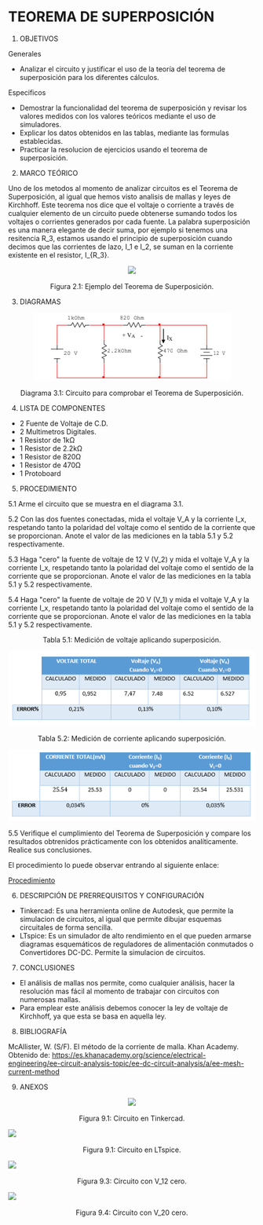 # TEOREMA DE SUPERPOSICIÓN

1. OBJETIVOS

Generales

* Analizar el circuito  y justificar el uso de la teoría del teorema de superposición para los diferentes cálculos. 

Especificos

* Demostrar la funcionalidad del teorema de superposición y revisar los valores medidos con los valores teóricos mediante el uso de simuladores. 
* Explicar los datos obtenidos en las tablas, mediante las formulas establecidas.
* Practicar la resolucion de ejercicios usando el teorema de superposición.

2. MARCO TEÓRICO 

Uno de los metodos al momento de analizar circuitos es el Teorema de Superposición, al igual que hemos visto analisis de mallas y leyes de Kirchhoff. Este teorema nos dice que el voltaje o corriente a través de cualquier elemento de un circuito puede obtenerse sumando todos los voltajes o corrientes generados por cada fuente. La palabra superposición es una manera elegante de decir suma, por ejemplo si tenemos una resitencia R_3, estamos usando el principio de superposición cuando decimos que las corrientes de lazo, I_1 e I_2, se suman en la corriente existente en el resistor, I_{R_3}.

<p align="center">
  <img src="https://github.com/Dillanj2/Informe3/blob/main/Im%C3%A1genes/Ejemplo%20Teoria..png">
</p>
<p align="center">
  Figura 2.1: Ejemplo del Teorema de Superposición.
</p>

3. DIAGRAMAS

<p align="center">
  <img src="https://github.com/Dillanj2/Informe3/blob/main/Im%C3%A1genes/Circuito%20para%20comprobar%20el%20Teorema%20de%20Superposici%C3%B3n.png">
</p>
<p align="center">
  Diagrama 3.1: Circuito para comprobar el Teorema de Superposición.
</p>

4. LISTA DE COMPONENTES

* 2 Fuente de Voltaje de C.D.
* 2 Multimetros Digitales.
* 1 Resistor de 1kΩ
* 1 Resistor de 2.2kΩ
* 1 Resistor de 820Ω
* 1 Resistor de 470Ω
* 1 Protoboard

5. PROCEDIMIENTO

5.1 Arme el circuito que se muestra en el diagrama 3.1.

5.2 Con las dos fuentes conectadas, mida el voltaje V_A y la corriente I_x, respetando tanto la polaridad del voltaje como el sentido de la corriente que se proporcionan. Anote el valor de las mediciones en la tabla 5.1 y 5.2 respectivamente.

5.3 Haga "cero" la fuente de voltaje de 12 V (V_2) y mida el voltaje V_A y la corriente I_x, respetando tanto la polaridad del voltaje como el sentido de la corriente que se proporcionan. Anote el valor de las mediciones en la tabla 5.1 y 5.2 respectivamente.

5.4 Haga "cero" la fuente de voltaje de 20 V (V_1) y mida el voltaje V_A y la corriente I_x, respetando tanto la polaridad del voltaje como el sentido de la corriente que se proporcionan. Anote el valor de las mediciones en la tabla 5.1 y 5.2 respectivamente.

<p align="center">
  Tabla 5.1: Medición de voltaje aplicando superposición.
</p>
<p align="center">
  <img src="https://github.com/Dillanj2/Informe3/blob/main/Im%C3%A1genes/Medici%C3%B3n%20de%20voltaje%20aplicando%20superposici%C3%B3n.png">
</p>

<p align="center">
  Tabla 5.2: Medición de corriente aplicando superposición.
</p>
<p align="center">
  <img src="https://github.com/Dillanj2/Informe3/blob/main/Im%C3%A1genes/Medici%C3%B3n%20de%20corriente%20aplicando%20superposici%C3%B3n.png">
</p>

5.5 Verifique el cumplimiento del Teorema de Superposición y compare los resultados obtrenidos prácticamente con los obtenidos analíticamente. Realice sus conclusiones.

El procedimiento lo puede observar entrando al siguiente enlace:

<p><a href="https://github.com/Dillanj2/Informe3/blob/main/C%C3%B3digo%20fuente/Procedimiento_de_Laboratorio_3.pdf">Procedimiento</a>

6. DESCRIPCIÓN DE PRERREQUISITOS Y CONFIGURACIÓN

* Tinkercad: Es una herramienta online de Autodesk, que permite la simulacion de circuitos, al igual que permite dibujar esquemas circuitales de forma sencilla.
* LTspice: Es un simulador de alto rendimiento en el que pueden armarse diagramas esquemáticos de reguladores de alimentación conmutados o Convertidores DC-DC. Permite la simulacion de circuitos.

7. CONCLUSIONES

* El análisis de mallas nos permite, como cualquier análisis, hacer la resolución mas fácil al momento de trabajar con circuitos con numerosas mallas.
* Para emplear este análisis debemos conocer la ley de voltaje de Kirchhoff, ya que esta se basa en aquella ley. 

8. BIBLIOGRAFÍA

McAllister, W. (S/F). El método de la corriente de malla. Khan Academy. Obtenido de: https://es.khanacademy.org/science/electrical-engineering/ee-circuit-analysis-topic/ee-dc-circuit-analysis/a/ee-mesh-current-method

9. ANEXOS

<p align="center">
  <img src="https://github.com/Dillanj2/Informe3/blob/main/Im%C3%A1genes/Circuito%20en%20Tinkercad.jpeg">
</p>
<p align="center">
  Figura 9.1: Circuito en Tinkercad.
</p

<p align="center">
  <img src="https://github.com/Dillanj2/Informe3/blob/main/Im%C3%A1genes/Circuito%20en%20LTspice.jpeg">
</p>
<p align="center">
  Figura 9.1: Circuito en LTspice.
</p

<p align="center">
  <img src="https://github.com/Dillanj2/Informe3/blob/main/Im%C3%A1genes/Circuito%20con%20V_1%20cero.jpeg">
</p>
<p align="center">
  Figura 9.3: Circuito con V_12 cero.
</p
  
<p align="center">
  <img src="https://github.com/Dillanj2/Informe3/blob/main/Im%C3%A1genes/Circuito%20con%20V_2%20cero.jpeg">
</p>
<p align="center">
  Figura 9.4: Circuito con V_20 cero.
</p


